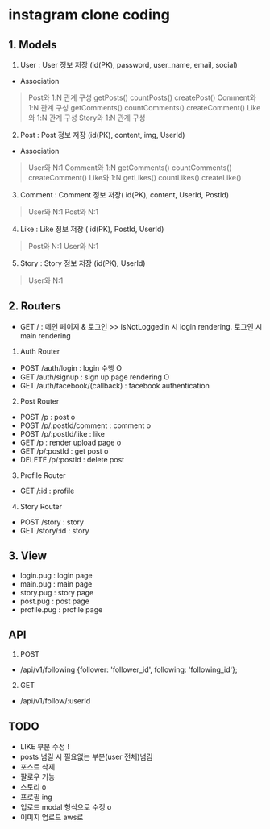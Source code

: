 # instagram clone coding


## 1. Models
1) User : User 정보 저장 (id(PK), password, user_name, email, social)
 - Association
 > Post와 1:N 관계 구성
 > getPosts() countPosts() createPost()
 > Comment와 1:N 관계 구성
 > getComments() countComments() createComment()
 > Like와 1:N 관계 구성
 > Story와 1:N 관계 구성

2) Post : Post 정보 저장 (id(PK), content, img, UserId)
 - Association
 > User와 N:1
 > Comment와 1:N
 > getComments() countComments() createComment()
 > Like와 1:N
 > getLikes() countLikes() createLike()
 
3) Comment : Comment 정보 저장( id(PK), content, UserId, PostId)
 > User와 N:1
 > Post와 N:1

4) Like : Like 정보 저장 ( id(PK), PostId, UserId)
 > Post와 N:1
 > User와 N:1

5) Story : Story 정보 저장 (id(PK), UserId)
 > User와 N:1

## 2. Routers
 - GET / : 메인 페이지 & 로그인 >> isNotLoggedIn 시 login rendering. 로그인 시 main rendering

 1. Auth Router
  - POST /auth/login : login 수행 O
  - GET /auth/signup : sign up page rendering O
  - GET /auth/facebook/(callback) : facebook authentication
 2. Post Router
  - POST /p : post o
  - POST /p/:postId/comment : comment o
  - POST /p/:postId/like : like 
  - GET /p : render upload page o
  - GET /p/:postId : get post o
  - DELETE /p/:postId : delete post

 3. Profile Router
  - GET /:id : profile

 4. Story Router
  - POST /story : story
  - GET /story/:id : story 

## 3. View
 - login.pug : login page
 - main.pug : main page
 - story.pug : story page
 - post.pug : post page
 - profile.pug : profile page

## API
 1. POST
  - /api/v1/following
  {follower: 'follower_id', following: 'following_id'};
 2. GET
  - /api/v1/follow/:userId 
 

 ## TODO
 - LIKE 부분 수정 !
 - posts 넘길 시 필요없는 부분(user 전체)넘김
 - 포스트 삭제
 - 팔로우 기능
 - 스토리 o
 - 프로필 ing
 - 업로드 modal 형식으로 수정 o 
 - 이미지 업로드 aws로